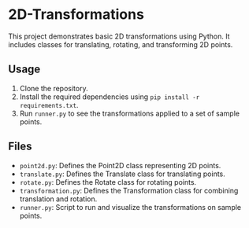 # 2D-Transformations

This project demonstrates basic 2D transformations using Python. It includes classes for translating, rotating, and transforming 2D points.

## Usage

1. Clone the repository.
2. Install the required dependencies using `pip install -r requirements.txt`.
3. Run `runner.py` to see the transformations applied to a set of sample points.

## Files

- `point2d.py`: Defines the Point2D class representing 2D points.
- `translate.py`: Defines the Translate class for translating points.
- `rotate.py`: Defines the Rotate class for rotating points.
- `transformation.py`: Defines the Transformation class for combining translation and rotation.
- `runner.py`: Script to run and visualize the transformations on sample points.

